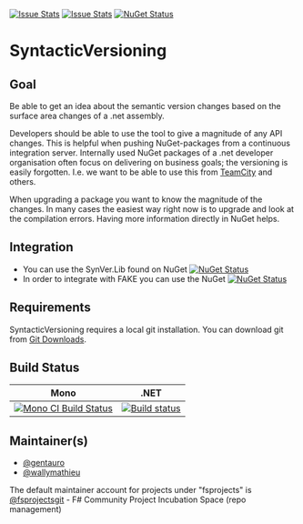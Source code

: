 [![Issue Stats](http://issuestats.com/github/fsprojects/SyntacticVersioning/badge/issue)](http://issuestats.com/github/fsprojects/SyntacticVersioning)
[![Issue Stats](http://issuestats.com/github/fsprojects/SyntacticVersioning/badge/pr)](http://issuestats.com/github/fsprojects/SyntacticVersioning)
[![NuGet Status](https://img.shields.io/nuget/v/SynVer.svg?style=flat)](https://www.nuget.org/packages/SynVer/)

# SyntacticVersioning

## Goal

Be able to get an idea about the semantic version changes based on the surface area changes of a .net assembly.

Developers should be able to use the tool to give a magnitude of any API changes. This is helpful when pushing NuGet-packages from a continuous integration server. Internally used NuGet packages of a .net developer organisation often focus on delivering on business goals; the versioning is easily forgotten. I.e. we want to be able to use this from [TeamCity](https://www.jetbrains.com/teamcity/) and others.

When upgrading a package you want to know the magnitude of the changes. In many cases the easiest way right now is to upgrade and look at the compilation errors. Having more information directly in NuGet helps.

## Integration

- You can use the SynVer.Lib found on NuGet [![NuGet Status](https://img.shields.io/nuget/v/SynVer.Lib.svg?style=flat)](https://www.nuget.org/packages/SynVer.Lib/)
- In order to integrate with FAKE you can use the NuGet [![NuGet Status](https://img.shields.io/nuget/v/SynVer.FAKE.svg?style=flat)](https://www.nuget.org/packages/SynVer.FAKE/)

## Requirements

SyntacticVersioning requires a local git installation. You can download git from [Git Downloads](https://git-scm.com/downloads).

## Build Status

Mono | .NET
---- | ----
[![Mono CI Build Status](https://img.shields.io/travis/fsprojects/SyntacticVersioning/master.svg)](https://travis-ci.org/fsprojects/SyntacticVersioning) | [![Build status](https://ci.appveyor.com/api/projects/status/tm885fiupthd22dp/branch/master?svg=true)](https://ci.appveyor.com/project/wallymathieu/syntacticversioning/branch/master)

## Maintainer(s)

- [@gentauro](https://github.com/gentauro)
- [@wallymathieu](https://github.com/wallymathieu)

The default maintainer account for projects under "fsprojects" is [@fsprojectsgit](https://github.com/fsprojectsgit) - F# Community Project Incubation Space (repo management)

